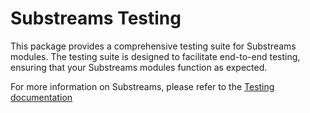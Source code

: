 # Substreams Testing

This package provides a comprehensive testing suite for Substreams modules. The testing suite is designed to facilitate
end-to-end testing, ensuring that your Substreams modules function as expected.

For more information on Substreams, please refer to the [Testing documentation](https://docs.propellerheads.xyz/tycho/for-dexs/protocol-integration-sdk/indexing/general-integration-steps/4.-testing)
